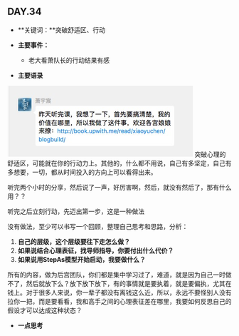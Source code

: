## DAY.34
+ **关键词：**突破舒适区、行动
+ **主要事件：**
    + 老大看萧队长的行动结果有感
    
    
+ **主要语录**


![](./_image/54ed6f21894d7b6435d5aec186c333c.jpg)
突破心理的舒适区，可能就在你的行动力上。其他的，什么都不用说，自己有多坚定，自己有多想要，一切，都从时间投入的方向上可以看得出来。

听完两个小时的分享，然后说了一声，好厉害啊，然后，就没有然后了，那有什么用？？

听完之后立刻行动，先迈出第一步，这是一种做法

没有做法，至少可以书写一个回顾，整理自己思考和思路，分析：

1. **自己的层级，这个层级要往下走怎么做？**
2. **如果说结合心理表征，找导师指导，你要付出什么代价？**
3. **如果说用StepAs模型开始启动，我要做什么？**

所有的内容，做为后宫团队，你们都是集中学习过了，难道，就是因为自己一时做不了，然后就放下么？放下放下放下，有的事情就是要执着，就是要偏执，尤其在钱上。对于很多人来说，你一辈子都没有离钱这么近，所以，永远不要怪别人没有拉你一把，而是要看看，我和高手之间的心理表征差在哪里，我要如何反思自己的假设才可以达成这种状态？

+ **一点思考**